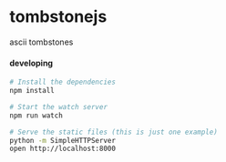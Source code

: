 # tombstonejs
ascii tombstones

#### developing
```bash
# Install the dependencies
npm install

# Start the watch server
npm run watch

# Serve the static files (this is just one example)
python -m SimpleHTTPServer
open http://localhost:8000
```
